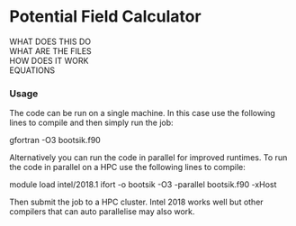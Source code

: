 # Potential Field Calculator

WHAT DOES THIS DO  
WHAT ARE THE FILES  
HOW DOES IT WORK  
EQUATIONS  

### Usage
The code can be run on a single machine. In this case use the following lines to compile and then simply run the job:

gfortran -O3 bootsik.f90

Alternatively you can run the code in parallel for improved runtimes.
To run the code in parallel on a HPC use the following lines to compile:

module load intel/2018.1
ifort -o bootsik -O3 -parallel bootsik.f90 -xHost

Then submit the job to a HPC cluster. Intel 2018 works well but other compilers that can auto parallelise may also work.
